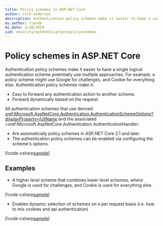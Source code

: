 ```yaml
---
title: Policy schemes in ASP.NET Core
author: rick-anderson
description: Authentication policy schemes make it easier to have a single logical authentication scheme
ms.author: riande
ms.date: 2/28/2019
uid: security/authentication/policyschemes
---
```


# Policy schemes in ASP.NET Core

Authentication policy schemes make it easier to have a single logical authentication scheme potentially use multiple approaches. For example, a policy scheme might use Google for challenges, and Cookie for everything else. Authentication policy schemes make it:

* Easy to forward any authentication action to another scheme.
* Forward dynamically based on the request.

All authentication schemes that use derived <xref:Microsoft.AspNetCore.Authentication.AuthenticationSchemeOptions?displayProperty=fullName> and the associated <xref:Microsoft.AspNetCore.Authentication.AuthenticationHandler<TOptions>:

* Are automatically policy schemes in ASP.NET Core 2.1 and later.
* The authentication policy schemes can be enabled via configuring the scheme's options.

[!code-csharp[sample](policyschemes/samples/AuthenticationSchemeOptions.cs?name=snippet)]

## Examples
* A higher level scheme that combines lower level schemes, where Google is used for challenges, and Cookie is used for everything else.

[!code-csharp[sample](policyschemes/samples/Startup.cs?name=snippet1)]

* Enables dynamic selection of schemes on a per request basis (i.e. how to mix cookies and api authentication)

[!code-csharp[sample](policyschemes/samples/Startup.cs?name=snippet1)]
